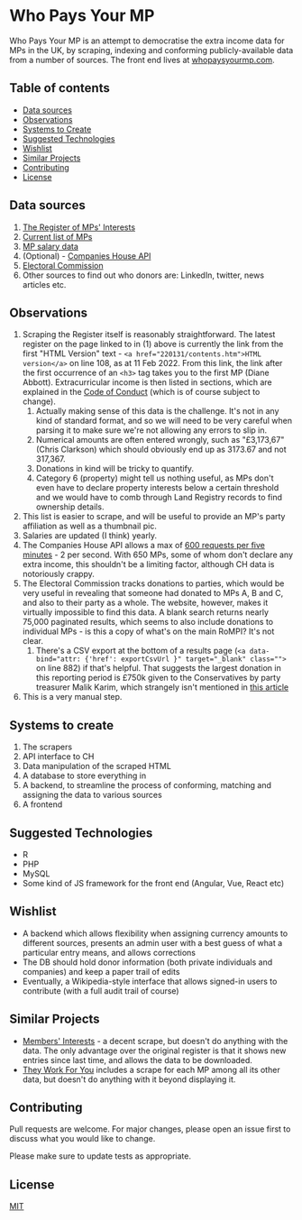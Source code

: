 # Who Pays Your MP
Who Pays Your MP is an attempt to democratise the extra income data for MPs in the UK, by scraping, indexing and conforming publicly-available data from a number of sources. The front end lives at [whopaysyourmp.com](https://whopaysyourmp.com).

## Table of contents
* [Data sources](#data-sources)
* [Observations](#observations)
* [Systems to Create](#systems-to-create)
* [Suggested Technologies](#suggested-technologies)
* [Wishlist](#wishlist)
* [Similar Projects](#similar-projects)
* [Contributing](#contributing)
* [License](#license)

## Data sources
1. [The Register of MPs' Interests](https://publications.parliament.uk/pa/cm/cmregmem/contents2122.htm)
2. [Current list of MPs](https://members.parliament.uk/members/Commons)
3. [MP salary data](https://www.theipsa.org.uk/mp-costs/mps-pay-and-pensions/)
4. (Optional) - [Companies House API](https://developer.company-information.service.gov.uk/)
5. [Electoral Commission](http://search.electoralcommission.org.uk/?currentPage=0&rows=10&sort=AcceptedDate&order=desc&tab=1&et=pp&et=ppm&et=tp&et=perpar&et=rd&isIrishSourceYes=true&isIrishSourceNo=true&prePoll=false&postPoll=true&register=gb&register=ni&register=none&optCols=Register&optCols=CampaigningName&optCols=AccountingUnitsAsCentralParty&optCols=IsSponsorship&optCols=IsIrishSource&optCols=RegulatedDoneeType&optCols=CompanyRegistrationNumber&optCols=Postcode&optCols=NatureOfDonation&optCols=PurposeOfVisit&optCols=DonationAction&optCols=ReportedDate&optCols=IsReportedPrePoll&optCols=ReportingPeriodName&optCols=IsBequest&optCols=IsAggregation)
6. Other sources to find out who donors are: LinkedIn, twitter, news articles etc.

## Observations
1. Scraping the Register itself is reasonably straightforward. The latest register on the page linked to in (1) above is currently the link from the first "HTML Version" text - `<a href="220131/contents.htm">HTML version</a>` on line 108, as at 11 Feb 2022. From this link, the link after the first occurrence of an `<h3>` tag takes you to the first MP (Diane Abbott). Extracurricular income is then listed in sections, which are explained in the [Code of Conduct](https://publications.parliament.uk/pa/cm201719/cmcode/1882/188201.htm) (which is of course subject to change).
    1.  Actually making sense of this data is the challenge. It's not in any kind of standard format, and so we will need to be very careful when parsing it to make sure we're not allowing any errors to slip in.
    2.  Numerical amounts are often entered wrongly, such as "£3,173,67" (Chris Clarkson) which should obviously end up as 3173.67 and not 317,367.
    3.  Donations in kind will be tricky to quantify.
    4.  Category 6 (property) might tell us nothing useful, as MPs don't even have to declare property interests below a certain threshold and we would have to comb through Land Registry records to find ownership details.
2.  This list is easier to scrape, and will be useful to provide an MP's party affiliation as well as a thumbnail pic.
3.  Salaries are updated (I think) yearly.
4.  The Companies House API allows a max of [600 requests per five minutes](https://developer.company-information.service.gov.uk/developer-guidelines/) - 2 per second. With 650 MPs, some of whom don't declare any extra income, this shouldn't be a limiting factor, although CH data is notoriously crappy.
5.  The Electoral Commission tracks donations to parties, which would be very useful in revealing that someone had donated to MPs A, B and C, and also to their party as a whole. The website, however, makes it virtually impossible to find this data. A blank search returns nearly 75,000 paginated results, which seems to also include donations to individual MPs - is this a copy of what's on the main RoMPI? It's not clear.
    1.  There's a CSV export at the bottom of a results page (`<a data-bind="attr: {'href': exportCsvUrl }" target="_blank" class="">` on line 882) if that's helpful. That suggests the largest donation in this reporting period is £750k given to the Conservatives by party treasurer Malik Karim, which strangely isn't mentioned in [this article](https://www.theguardian.com/politics/2021/nov/12/tory-treasurer-could-net-millions-from-controversial-lv-takeover)
7.  This is a very manual step.

## Systems to create
1. The scrapers
2. API interface to CH
3. Data manipulation of the scraped HTML
4. A database to store everything in
5. A backend, to streamline the process of conforming, matching and assigning the data to various sources
6. A frontend

## Suggested Technologies
* R 
* PHP
* MySQL
* Some kind of JS framework for the front end (Angular, Vue, React etc)

## Wishlist
* A backend which allows flexibility when assigning currency amounts to different sources, presents an admin user with a best guess of what a particular entry means, and allows corrections
* The DB should hold donor information (both private individuals and companies) and keep a paper trail of edits
* Eventually, a Wikipedia-style interface that allows signed-in users to contribute (with a full audit trail of course)

## Similar Projects
* [Members' Interests](https://www.membersinterests.org.uk/commons/entries/new) - a decent scrape, but doesn't do anything with the data. The only advantage over the original register is that it shows new entries since last time, and allows the data to be downloaded.
* [They Work For You](theyworkforyou.com) includes a scrape for each MP among all its other data, but doesn't do anything with it beyond displaying it.

## Contributing
Pull requests are welcome. For major changes, please open an issue first to discuss what you would like to change.

Please make sure to update tests as appropriate.

## License
[MIT](https://choosealicense.com/licenses/mit/)
